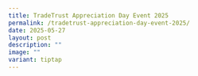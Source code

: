 ```yaml
---
title: TradeTrust Appreciation Day Event 2025
permalink: /tradetrust-appreciation-day-event-2025/
date: 2025-05-27
layout: post
description: ""
image: ""
variant: tiptap
---
```

